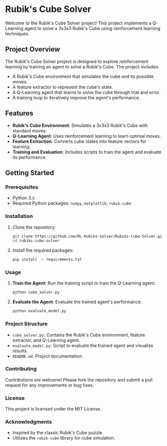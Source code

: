 # Rubik's Cube Solver

Welcome to the Rubik's Cube Solver project! This project implements a Q-Learning agent to solve a 3x3x3 Rubik's Cube using reinforcement learning techniques.

## Project Overview

The Rubik's Cube Solver project is designed to explore reinforcement learning by training an agent to solve a Rubik's Cube. The project includes:

- A Rubik's Cube environment that simulates the cube and its possible moves.
- A feature extractor to represent the cube's state.
- A Q-Learning agent that learns to solve the cube through trial and error.
- A training loop to iteratively improve the agent's performance.

## Features

- **Rubik's Cube Environment**: Simulates a 3x3x3 Rubik's Cube with standard moves.
- **Q-Learning Agent**: Uses reinforcement learning to learn optimal moves.
- **Feature Extraction**: Converts cube states into feature vectors for learning.
- **Training and Evaluation**: Includes scripts to train the agent and evaluate its performance.

## Getting Started

### Prerequisites

- Python 3.x
- Required Python packages: `numpy`, `matplotlib`, `rubik-cube`

### Installation

1. Clone the repository:
   ```bash
   git clone https://github.com/RL-Rubiks-Solver/Rubiks-Cube-Solver.git
   cd rubiks-cube-solver
   ```

2. Install the required packages:
   ```bash
   pip install -r requirements.txt
   ```

### Usage

1. **Train the Agent**:
   Run the training script to train the Q-Learning agent:
   ```bash
   python cube_solver.py
   ```

2. **Evaluate the Agent**:
   Evaluate the trained agent's performance:
   ```bash
   python evaluate_model.py
   ```

### Project Structure

- `cube_solver.py`: Contains the Rubik's Cube environment, feature extractor, and Q-Learning agent.
- `evaluate_model.py`: Script to evaluate the trained agent and visualize results.
- `README.md`: Project documentation.

### Contributing

Contributions are welcome! Please fork the repository and submit a pull request for any improvements or bug fixes.

### License

This project is licensed under the MIT License.

### Acknowledgments

- Inspired by the classic Rubik's Cube puzzle.
- Utilizes the `rubik-cube` library for cube simulation.
